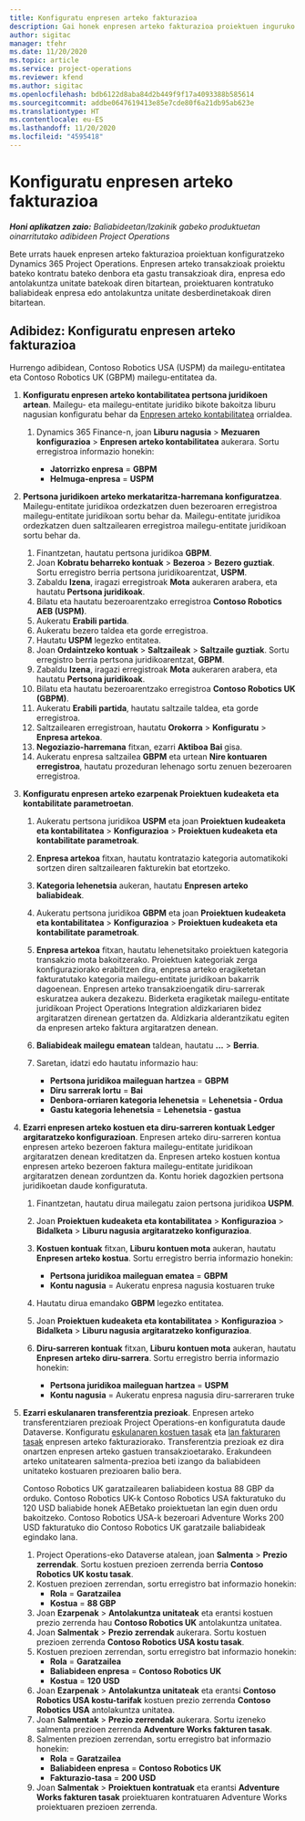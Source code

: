 ```yaml
---
title: Konfiguratu enpresen arteko fakturazioa
description: Gai honek enpresen arteko fakturazioa proiektuen inguruko informazioa eta adibideak eskaintzen ditu.
author: sigitac
manager: tfehr
ms.date: 11/20/2020
ms.topic: article
ms.service: project-operations
ms.reviewer: kfend
ms.author: sigitac
ms.openlocfilehash: bdb6122d8aba84d2b449f9f17a4093388b585614
ms.sourcegitcommit: addbe0647619413e85e7cde80f6a21db95ab623e
ms.translationtype: HT
ms.contentlocale: eu-ES
ms.lasthandoff: 11/20/2020
ms.locfileid: "4595418"
---
```

# <a name="configure-intercompany-invoicing"></a>Konfiguratu enpresen arteko fakturazioa

_**Honi aplikatzen zaio:** Baliabideetan/Izakinik gabeko produktuetan oinarritutako adibideen Project Operations_

Bete urrats hauek enpresen arteko fakturazioa proiektuan konfiguratzeko Dynamics 365 Project Operations. Enpresen arteko transakzioak proiektu bateko kontratu bateko denbora eta gastu transakzioak dira, enpresa edo antolakuntza unitate batekoak diren bitartean, proiektuaren kontratuko baliabideak enpresa edo antolakuntza unitate desberdinetakoak diren bitartean.

## <a name="example-configure-intercompany-invoicing"></a>Adibidez: Konfiguratu enpresen arteko fakturazioa

Hurrengo adibidean, Contoso Robotics USA (USPM) da mailegu-entitatea eta Contoso Robotics UK (GBPM) mailegu-entitatea da. 

1. **Konfiguratu enpresen arteko kontabilitatea pertsona juridikoen artean**. Mailegu- eta mailegu-entitate juridiko bikote bakoitza liburu nagusian konfiguratu behar da [Enpresen arteko kontabilitatea](https://docs.microsoft.com/dynamics365/finance/general-ledger/intercompany-accounting-setup) orrialdea.
    
    1. Dynamics 365 Finance-n, joan **Liburu nagusia** > **Mezuaren konfigurazioa** > **Enpresen arteko kontabilitatea** aukerara. Sortu erregistroa informazio honekin:

        - **Jatorrizko enpresa** = **GBPM**
        - **Helmuga-enpresa** = **USPM**

2. **Pertsona juridikoen arteko merkataritza-harremana konfiguratzea**. Mailegu-entitate juridikoa ordezkatzen duen bezeroaren erregistroa mailegu-entitate juridikoan sortu behar da. Mailegu-entitate juridikoa ordezkatzen duen saltzailearen erregistroa mailegu-entitate juridikoan sortu behar da.

     1. Finantzetan, hautatu pertsona juridikoa **GBPM**.
     2. Joan **Kobratu beharreko kontuak** > **Bezeroa** > **Bezero guztiak**. Sortu erregistro berria pertsona juridikoarentzat, **USPM**.
     3. Zabaldu **Izena**, iragazi erregistroak **Mota** aukeraren arabera, eta hautatu **Pertsona juridikoak**. 
     4. Bilatu eta hautatu bezeroarentzako erregistroa **Contoso Robotics AEB (USPM)**.
     5. Aukeratu **Erabili partida**. 
     6. Aukeratu bezero taldea eta gorde erregistroa.
     7. Hautatu **USPM** legezko entitatea.
     8. Joan **Ordaintzeko kontuak** > **Saltzaileak** > **Saltzaile guztiak**. Sortu erregistro berria pertsona juridikoarentzat, **GBPM**.
     9. Zabaldu **Izena**, iragazi erregistroak **Mota** aukeraren arabera, eta hautatu **Pertsona juridikoak**. 
     10. Bilatu eta hautatu bezeroarentzako erregistroa **Contoso Robotics UK (GBPM)**.
     11. Aukeratu **Erabili partida**, hautatu saltzaile taldea, eta gorde erregistroa.
     12. Saltzailearen erregistroan, hautatu **Orokorra** > **Konfiguratu** > **Enpresa artekoa**.
     13. **Negoziazio-harremana** fitxan, ezarri **Aktiboa** **Bai** gisa.
     14. Aukeratu enpresa saltzailea **GBPM** eta urtean **Nire kontuaren erregistroa**, hautatu prozeduran lehenago sortu zenuen bezeroaren erregistroa.

3. **Konfiguratu enpresen arteko ezarpenak Proiektuen kudeaketa eta kontabilitate parametroetan**. 

    1. Aukeratu pertsona juridikoa **USPM** eta joan **Proiektuen kudeaketa eta kontabilitatea** > **Konfigurazioa** > **Proiektuen kudeaketa eta kontabilitate parametroak**.
    2. **Enpresa artekoa** fitxan, hautatu kontratazio kategoria automatikoki sortzen diren saltzailearen fakturekin bat etortzeko.
    3. **Kategoria lehenetsia** aukeran, hautatu **Enpresen arteko baliabideak**.
    4. Aukeratu pertsona juridikoa **GBPM** eta joan **Proiektuen kudeaketa eta kontabilitatea** > **Konfigurazioa** > **Proiektuen kudeaketa eta kontabilitate parametroak**.
    5. **Enpresa artekoa** fitxan, hautatu lehenetsitako proiektuen kategoria transakzio mota bakoitzerako. Proiektuen kategoriak zerga konfiguraziorako erabiltzen dira, enpresa arteko eragiketetan fakturatutako kategoria mailegu-entitate juridikoan bakarrik dagoenean. Enpresen arteko transakzioengatik diru-sarrerak eskuratzea aukera dezakezu. Biderketa eragiketak mailegu-entitate juridikoan Project Operations Integration aldizkariaren bidez argitaratzen direnean gertatzen da. Aldizkaria alderantzikatu egiten da enpresen arteko faktura argitaratzen denean.
    6. **Baliabideak mailegu ematean** taldean, hautatu **...** > **Berria**. 
    7. Saretan, idatzi edo hautatu informazio hau:

          - **Pertsona juridikoa maileguan hartzea** = **GBPM**
          - **Diru sarrerak lortu** = **Bai**
          - **Denbora-orriaren kategoria lehenetsia** = **Lehenetsia - Ordua**
          - **Gastu kategoria lehenetsia** = **Lehenetsia - gastua**

4. **Ezarri enpresen arteko kostuen eta diru-sarreren kontuak Ledger argitaratzeko konfigurazioan**. Enpresen arteko diru-sarreren kontua enpresen arteko bezeroen faktura mailegu-entitate juridikoan argitaratzen denean kreditatzen da. Enpresen arteko kostuen kontua enpresen arteko bezeroen faktura mailegu-entitate juridikoan argitaratzen denean zorduntzen da. Kontu horiek dagozkien pertsona juridikoetan daude konfiguratuta. 
      
     1. Finantzetan, hautatu dirua mailegatu zaion pertsona juridikoa **USPM**. 
     2. Joan **Proiektuen kudeaketa eta kontabilitatea** > **Konfigurazioa** > **Bidalketa** > **Liburu nagusia argitaratzeko konfigurazioa**. 
     3. **Kostuen kontuak** fitxan, **Liburu kontuen mota** aukeran, hautatu **Enpresen arteko kostua**. Sortu erregistro berria informazio honekin:
      
        - **Pertsona juridikoa maileguan ematea** = **GBPM**
        - **Kontu nagusia** = Aukeratu enpresa nagusia kostuaren truke
        
     4. Hautatu dirua emandako **GBPM** legezko entitatea. 
     5. Joan **Proiektuen kudeaketa eta kontabilitatea** > **Konfigurazioa** > **Bidalketa** > **Liburu nagusia argitaratzeko konfigurazioa**. 
     6. **Diru-sarreren kontuak** fitxan, **Liburu kontuen mota** aukeran, hautatu **Enpresen arteko diru-sarrera**. Sortu erregistro berria informazio honekin:

        - **Pertsona juridikoa maileguan hartzea** = **USPM**
        - **Kontu nagusia** = Aukeratu enpresa nagusia diru-sarreraren truke 

5. **Ezarri eskulanaren transferentzia prezioak**. Enpresen arteko transferentziaren prezioak Project Operations-en konfiguratuta daude Dataverse. Konfiguratu [eskulanaren kostuen tasak](../pricing-costing/set-up-labor-cost-rate.md#transfer-pricing-and-costs-for-resources-outside-of-your-division-or-legal-entity) eta [lan fakturaren tasak](../pricing-costing/set-up-labor-bill-rate.md#transfer-pricing-or-set-up-bill-rates-for-resources-from-other-organizational-units-or-divisions) enpresen arteko fakturaziorako. Transferentzia prezioak ez dira onartzen enpresen arteko gastuen transakzioetarako. Erakundeen arteko unitatearen salmenta-prezioa beti izango da baliabideen unitateko kostuaren prezioaren balio bera.

      Contoso Robotics UK garatzailearen baliabideen kostua 88 GBP da orduko. Contoso Robotics UK-k Contoso Robotics USA fakturatuko du 120 USD baliabide honek AEBetako proiektuetan lan egin duen ordu bakoitzeko. Contoso Robotics USA-k bezeroari Adventure Works 200 USD fakturatuko dio Contoso Robotics UK garatzaile baliabideak egindako lana.

      1. Project Operations-eko Dataverse atalean, joan **Salmenta** > **Prezio zerrendak**. Sortu kostuen prezioen zerrenda berria **Contoso Robotics UK kostu tasak**. 
      2. Kostuen prezioen zerrendan, sortu erregistro bat informazio honekin:
         - **Rola** = **Garatzailea**
         - **Kostua** = **88 GBP**
      3. Joan **Ezarpenak** > **Antolakuntza unitateak** eta erantsi kostuen prezio zerrenda hau **Contoso Robotics UK** antolakuntza unitatea.
      4. Joan **Salmentak** > **Prezio zerrendak** aukerara. Sortu kostuen prezioen zerrenda **Contoso Robotics USA kostu tasak**. 
      5. Kostuen prezioen zerrendan, sortu erregistro bat informazio honekin:
          - **Rola** = **Garatzailea**
          - **Baliabideen enpresa** = **Contoso Robotics UK**
          - **Kostua** = **120 USD**
      6. Joan **Ezarpenak** > **Antolakuntza unitateak** eta erantsi **Contoso Robotics USA kostu-tarifak** kostuen prezio zerrenda **Contoso Robotics USA** antolakuntza unitatea.
      7. Joan **Salmentak** > **Prezio zerrendak** aukerara. Sortu izeneko salmenta prezioen zerrenda **Adventure Works fakturen tasak**. 
      8. Salmenten prezioen zerrendan, sortu erregistro bat informazio honekin:
          - **Rola** = **Garatzailea**
          - **Baliabideen enpresa** = **Contoso Robotics UK**
          - **Fakturazio-tasa** = **200 USD**
      9. Joan **Salmentak** > **Proiektuen kontratuak** eta erantsi **Adventure Works fakturen tasak** proiektuaren kontratuaren Adventure Works proiektuaren prezioen zerrenda.
